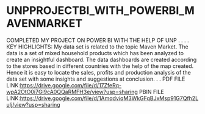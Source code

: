# UNPPROJECTBI_WITH_POWERBI_MAVENMARKET
COMPLETED MY PROJECT ON POWER BI WITH THE HELP OF UNP
.
.
.
.
KEY HIGHLIGHTS:
My data set is related to the topic Maven Market. The data is a set of mixed household products which has been analyzed to create an insightful dashboard.
The data dashboards are created according to the stores based in different countries with the help of the map created.
Hence it is easy to locate the sales, profits and production analysis of the data set with some insights and suggestions at conclusion.
.
.
PDF FILE LINK:https://drive.google.com/file/d/17ZfeRq-wpA2OtO0i7Gl9cA0QQaRMFH3e/view?usp=sharing
PBIN FILE LINK:https://drive.google.com/file/d/1AmqdviqM3WkGFqBJxMsp91G7Qfh2LuIj/view?usp=sharing
